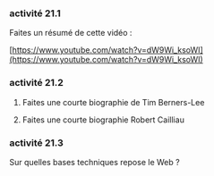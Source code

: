 ### activité 21.1

Faites un résumé de cette vidéo :

[https://www.youtube.com/watch?v=dW9Wi_ksoWI](https://www.youtube.com/watch?v=dW9Wi_ksoWI)

### activité 21.2

1) Faites une courte biographie de Tim Berners-Lee

2) Faites une courte biographie Robert Cailliau

### activité 21.3

Sur quelles bases techniques repose le Web ?
